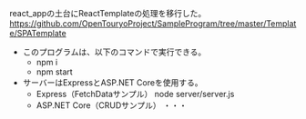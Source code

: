 react_appの土台にReactTemplateの処理を移行した。
https://github.com/OpenTouryoProject/SampleProgram/tree/master/Template/SPATemplate

- このプログラムは、以下のコマンドで実行できる。
  - npm i
  - npm start
- サーバーはExpressとASP.NET Coreを使用する。
  - Express（FetchDataサンプル）
node server/server.js
  - ASP.NET Core（CRUDサンプル）
・・・